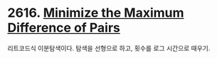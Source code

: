 # 2616. [Minimize the Maximum Difference of Pairs](./2616.cpp)

리트코드식 이분탐색이다. 탐색을 선형으로 하고, 횟수를 로그 시간으로 때우기.
